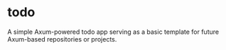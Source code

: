 # todo
A simple Axum-powered todo app serving as a basic template for future Axum-based repositories or projects.
